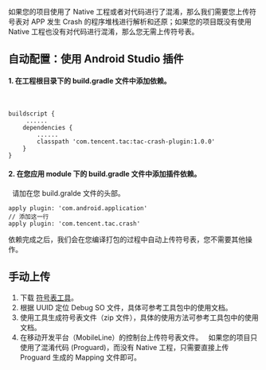 如果您的项目使用了 Native 工程或者对代码进行了混淆，那么我们需要您上传符号表对 APP 发生 Crash 的程序堆栈进行解析和还原；如果您的项目既没有使用 Native 工程也没有对代码进行混淆，那么您无需上传符号表。


## 自动配置：使用 Android Studio 插件

#### 1. 在工程根目录下的 build.gradle 文件中添加依赖。
 
```
buildscript {
	 ......
    dependencies {
        ......
        classpath 'com.tencent.tac:tac-crash-plugin:1.0.0'
    }
}
```

#### 2. 在您应用 module 下的 build.gradle 文件中添加插件依赖。
 
请加在您 build.gralde 文件的头部。

```
apply plugin: 'com.android.application'
// 添加这一行
apply plugin: 'com.tencent.tac.crash'
```

依赖完成之后，我们会在您编译打包的过程中自动上传符号表，您不需要其他操作。

## 手动上传

1. 下载 [符号表工具](https://bugly.qq.com/v2/sdk?id=37d1ad19-a4b0-4eed-9146-55d87fc79f8d)。
2. 根据 UUID 定位 Debug SO 文件，具体可参考工具包中的使用文档。
3. 使用工具生成符号表文件（zip 文件），具体的使用方法可参考工具包中的使用文档。
4. 在移动开发平台（MobileLine）的控制台上传符号表文件。
 
如果您的项目只使用了混淆代码 (Proguard)，而没有 Native 工程，只需要直接上传 Proguard 生成的 Mapping 文件即可。
